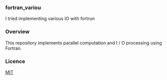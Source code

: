 ### fortran_variou
I tried implementing various IO with fortrun

### Overview
This repository implements parallel computation and I / O processing using Fortran.

### Licence
[MIT](https://github.com/tcnksm/tool/blob/master/LICENCE)
